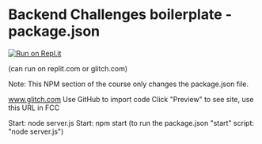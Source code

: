 # Backend Challenges boilerplate - package.json

[![Run on Repl.it](https://repl.it/badge/github/freeCodeCamp/boilerplate-npm)](https://repl.it/github/freeCodeCamp/boilerplate-npm)

(can run on replit.com or glitch.com)

Note: This NPM section of the course only changes the package.json file. 

www.glitch.com
Use GitHub to import code
Click "Preview" to see site, use this URL in FCC  
  
  
Start: node server.js
Start: npm start (to run the package.json "start" script: "node server.js")
